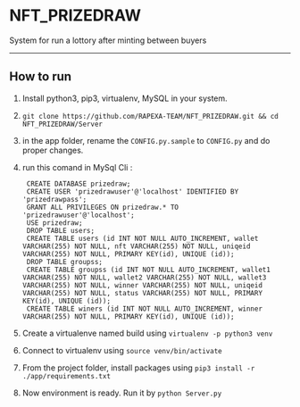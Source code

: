 # NFT_PRIZEDRAW
System for run a lottory after minting between buyers 

----

## How to run

1. Install python3, pip3, virtualenv, MySQL in your system.

2. `git clone https://github.com/RAPEXA-TEAM/NFT_PRIZEDRAW.git && cd NFT_PRIZEDRAW/Server`  

3. in the app folder, rename the `CONFIG.py.sample` to `CONFIG.py` and do proper changes.

4. run this comand in MySql Cli :
   
   ```
    CREATE DATABASE prizedraw;
    CREATE USER 'prizedrawuser'@'localhost' IDENTIFIED BY 'prizedrawpass';
    GRANT ALL PRIVILEGES ON prizedraw.* TO 'prizedrawuser'@'localhost';
    USE prizedraw;
    DROP TABLE users;
    CREATE TABLE users (id INT NOT NULL AUTO_INCREMENT, wallet VARCHAR(255) NOT NULL, nft VARCHAR(255) NOT NULL, uniqeid VARCHAR(255) NOT NULL, PRIMARY KEY(id), UNIQUE (id));
    DROP TABLE groupss;
    CREATE TABLE groupss (id INT NOT NULL AUTO_INCREMENT, wallet1 VARCHAR(255) NOT NULL, wallet2 VARCHAR(255) NOT NULL, wallet3 VARCHAR(255) NOT NULL, winner VARCHAR(255) NOT NULL, uniqeid VARCHAR(255) NOT NULL, status VARCHAR(255) NOT NULL, PRIMARY KEY(id), UNIQUE (id));
    CREATE TABLE winers (id INT NOT NULL AUTO_INCREMENT, winner VARCHAR(255) NOT NULL, PRIMARY KEY(id), UNIQUE (id));
   ```

9. Create a virtualenve named build using `virtualenv -p python3 venv`

10. Connect to virtualenv using `source venv/bin/activate`

11. From the project folder, install packages using `pip3 install -r ./app/requirements.txt`

12. Now environment is ready. Run it by `python Server.py`